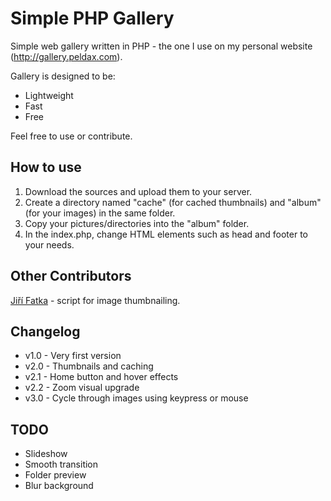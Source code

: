 # Simple PHP Gallery

Simple web gallery written in PHP - the one I use on my personal website (http://gallery.peldax.com).

Gallery is designed to be:

* Lightweight
* Fast
* Free

Feel free to use or contribute.

## How to use

1. Download the sources and upload them to your server.
2. Create a directory named "cache" (for cached thumbnails) and "album" (for your images) in the same folder.
3. Copy your pictures/directories into the "album" folder.
4. In the index.php, change HTML elements such as head and footer to your needs.

## Other Contributors

[Jiří Fatka](https://github.com/NTSFka) - script for image thumbnailing.

## Changelog

* v1.0 - Very first version
* v2.0 - Thumbnails and caching
* v2.1 - Home button and hover effects
* v2.2 - Zoom visual upgrade
* v3.0 - Cycle through images using keypress or mouse

## TODO

* Slideshow
* Smooth transition
* Folder preview
* Blur background
